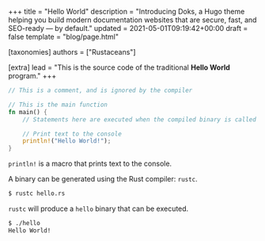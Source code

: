 +++
title = "Hello World"
description = "Introducing Doks, a Hugo theme helping you build modern documentation websites that are secure, fast, and SEO-ready — by default."
updated = 2021-05-01T09:19:42+00:00
draft = false
template = "blog/page.html"

[taxonomies]
authors = ["Rustaceans"]

[extra]
lead = "This is the source code of the traditional <b>Hello World</b> program."
+++

```rust
// This is a comment, and is ignored by the compiler

// This is the main function
fn main() {
    // Statements here are executed when the compiled binary is called

    // Print text to the console
    println!("Hello World!");
}
```

`println!` is a macro that prints text to the console.

A binary can be generated using the Rust compiler: `rustc`.

```bash
$ rustc hello.rs
```

`rustc` will produce a `hello` binary that can be executed.

```bash
$ ./hello
Hello World!
```
